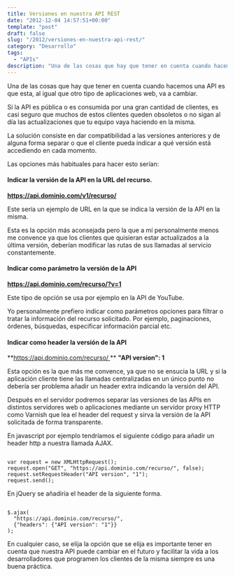```yaml
---
title: Versiones en nuestra API REST
date: "2012-12-04 14:57:51+00:00"
template: "post"
draft: false
slug: "/2012/versiones-en-nuestra-api-rest/"
category: "Desarrollo"
tags:
  - "APIs"
description: "Una de las cosas que hay que tener en cuenta cuando hacemos una API es que esta, al igual que otro tipo de aplicaciones web, va a cambiar."
---
```


Una de las cosas que hay que tener en cuenta cuando hacemos una API es que esta, al igual que otro tipo de aplicaciones web, va a cambiar.

Si la API es pública o es consumida por una gran cantidad de clientes, es casi seguro que muchos de estos clientes queden obsoletos o no sigan al día las actualizaciones que tu equipo vaya haciendo en la misma.

La solución consiste en dar compatibilidad a las versiones anteriores y de alguna forma separar o que el cliente pueda indicar a qué versión está accediendo en cada momento.

Las opciones más habituales para hacer esto serían:


#### **Indicar la versión de la API en la URL del recurso.**


**https://api.dominio.com/v1/recurso/**

Este sería un ejemplo de URL en la que se indica la versión de la API en la misma.

Esta es la opción más aconsejada pero la que a mí personalmente menos me convence ya que los clientes que quisieran estar actualizados a la última versión, deberían modificar las rutas de sus llamadas al servicio constantemente.


#### **Indicar como parámetro la versión de la API**


**https://api.dominio.com/recurso/?v=1**

Este tipo de opción se usa por ejemplo en la API de YouTube.

Yo personalmente prefiero indicar como parámetros opciones para filtrar o tratar la información del recurso solicitado. Por ejemplo, paginaciones, órdenes, búsquedas, especificar información parcial etc.


#### **Indicar como header la versión de la API**


**https://api.dominio.com/recurso/ **
**"API version": 1**

Esta opción es la que más me convence, ya que no se ensucia la URL y si la aplicación cliente tiene las llamadas centralizadas en un único punto no debería ser problema añadir un header extra indicando la versión del API.

Después en el servidor podremos separar las versiones de las APIs en distintos servidores web o aplicaciones mediante un servidor proxy HTTP como Varnish que lea el header del request y sirva la versión de la API solicitada de forma transparente.

En javascript por ejemplo tendríamos el siguiente código para añadir un header http a nuestra llamada AJAX.

```

var request = new XMLHttpRequest();
request.open("GET", "https://api.dominio.com/recurso/", false);
request.setRequestHeader("API version", "1");
request.send();

```

En jQuery se añadiría el header de la siguiente forma.

```

$.ajax(
  "https://api.dominio.com/recurso/",
  {"headers": {"API version": "1"}}
);

```

En cualquier caso, se elija la opción que se elija es importante tener en cuenta que nuestra API puede cambiar en el futuro y facilitar la vida a los desarrolladores que programen los clientes de la misma siempre es una buena práctica.
